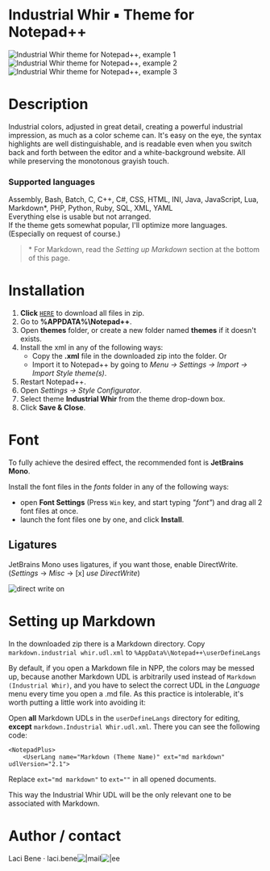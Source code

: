 # Industrial Whir ▪ Theme for Notepad++

![Industrial Whir theme for Notepad++, example 1](https://i.ibb.co/FqWywhj/Industrial-Whir-example-1.png)
![Industrial Whir theme for Notepad++, example 2](https://i.ibb.co/kHxG1JV/Industrial-Whir-example-2.png)
![Industrial Whir theme for Notepad++, example 3](https://i.ibb.co/sPzgHJ7/Industrial-Whir-example-3.png)

# Description

Industrial colors, adjusted in great detail, creating a powerful industrial impression, as much as a color scheme can. It's easy on the eye, the syntax highlights are well distinguishable, and is readable even when you switch back and forth between the editor and a white-background website. All while preserving the monotonous grayish touch.

### Supported languages

Assembly, Bash, Batch, C, C++, C#, CSS, HTML, INI, Java, JavaScript, Lua, Markdown\*, PHP, Python, Ruby, SQL, XML, YAML  
Everything else is usable but not arranged.  
If the theme gets somewhat popular, I'll optimize more languages. (Especially on request of course.)

> \* For Markdown, read the *Setting up Markdown* section at the bottom of this page.

# Installation

1. **Click** [`HERE`](https://github.com/benelaci/NPP-Industrial-Whir-Theme/archive/refs/heads/main.zip) to download all files in zip.
2. Go to **%APPDATA%\Notepad++**.
3. Open **themes** folder, or create a new folder named **themes** if it doesn't exists.
4. Install the xml in any of the following ways:
   - Copy the **.xml** file in the downloaded zip into the folder. Or
   - Import it to Notepad++ by going to *Menu -> Settings -> Import -> Import Style theme(s)*.
5. Restart Notepad++.
6. Open *Settings -> Style Configurator*.
7. Select theme **Industrial Whir** from the theme drop-down box.
8. Click **Save & Close**.

# Font

To fully achieve the desired effect, the recommended font is **JetBrains Mono**.

Install the font files in the *fonts* folder in any of the following ways:
   - open **Font Settings** (Press `Win` key, and start typing *"font"*) and drag all 2 font files at once.
   - launch the font files one by one, and click **Install**.

## Ligatures

JetBrains Mono uses ligatures, if you want those, enable DirectWrite. (*Settings* -> *Misc* -> [x] *use DirectWrite*)

![direct write on](https://i.ibb.co/hgvbD7n/direct-Write.png)

# Setting up Markdown

In the downloaded zip there is a Markdown directory. Copy `markdown.industrial whir.udl.xml` to `%AppData%\Notepad++\userDefineLangs`

By default, if you open a Markdown file in NPP, the colors may be messed up, because another Markdown UDL is arbitrarily used instead of `Markdown (Industrial Whir)`, and you have to select the correct UDL in the *Language* menu every time you open a .md file. As this practice is intolerable, it's worth putting a little work into avoiding it:

Open **all** Markdown UDLs in the `userDefineLangs` directory for editing, **except** `markdown.Industrial Whir.udl.xml`. There you can see the following code:

```
<NotepadPlus>
    <UserLang name="Markdown (Theme Name)" ext="md markdown" udlVersion="2.1">
```

Replace `ext="md markdown"` to `ext=""` in all opened documents.

This way the Industrial Whir UDL will be the only relevant one to be associated with Markdown.

# Author / contact

Laci Bene · laci.bene![|](https://i.ibb.co/7WLcqb3/ch1.gif)mail![|](https://i.ibb.co/R45zkLX/ch2.gif)ee
